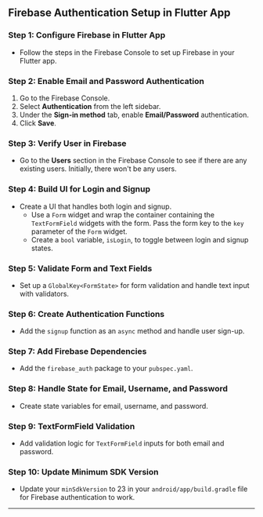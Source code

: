 ## Firebase Authentication Setup in Flutter App

### Step 1: Configure Firebase in Flutter App
- Follow the steps in the Firebase Console to set up Firebase in your Flutter app.

### Step 2: Enable Email and Password Authentication
1. Go to the Firebase Console.
2. Select **Authentication** from the left sidebar.
3. Under the **Sign-in method** tab, enable **Email/Password** authentication.
4. Click **Save**.

### Step 3: Verify User in Firebase
- Go to the **Users** section in the Firebase Console to see if there are any existing users. Initially, there won't be any users.

### Step 4: Build UI for Login and Signup
- Create a UI that handles both login and signup.
  - Use a `Form` widget and wrap the container containing the `TextFormField` widgets with the form. Pass the form key to the `key` parameter of the `Form` widget.
  - Create a `bool` variable, `isLogin`, to toggle between login and signup states.

### Step 5: Validate Form and Text Fields
- Set up a `GlobalKey<FormState>` for form validation and handle text input with validators.

### Step 6: Create Authentication Functions
- Add the `signup` function as an `async` method and handle user sign-up.

### Step 7: Add Firebase Dependencies
- Add the `firebase_auth` package to your `pubspec.yaml`.

### Step 8: Handle State for Email, Username, and Password
- Create state variables for email, username, and password.

### Step 9: TextFormField Validation
- Add validation logic for `TextFormField` inputs for both email and password.

### Step 10: Update Minimum SDK Version
- Update your `minSdkVersion` to 23 in your `android/app/build.gradle` file for Firebase authentication to work.

---
